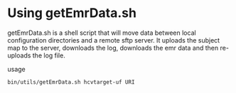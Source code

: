 # Using getEmrData.sh

getEmrData.sh is a shell script that will move data between local configuration directories and a remote sftp server.  It uploads the subject map to the server, downloads the log, downloads the emr data and then re-uploads the log file.

usage

	bin/utils/getEmrData.sh hcvtarget-uf URI
